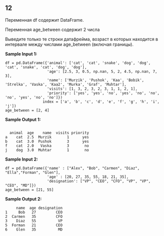 ## 12

Переменная df содержит DataFrame.

Переменная age_between содержит 2 числа

Выведите только те строки датафрейма, возраст в которых находится в интервале между числами age_between (включая границы).

**Sample Input 1:**

```commandline
df = pd.DataFrame({'animal': ['cat', 'cat', 'snake', 'dog', 'dog', 'cat', 'snake', 'cat', 'dog', 'dog'],
                   'age': [2.5, 3, 0.5, np.nan, 5, 2, 4.5, np.nan, 7, 3],
                   'name': ['Murzik', 'Pushok', 'Kaa', 'Bobik', 'Strelka', 'Vaska', 'Kaa2', 'Murka', 'Graf', 'Muhtar'],
                   'visits': [1, 3, 2, 3, 2, 3, 1, 1, 2, 1],
                   'priority': ['yes', 'yes', 'no', 'yes', 'no', 'no', 'no', 'yes', 'no', 'no']})
                 index = ['a', 'b', 'c', 'd', 'e', 'f', 'g', 'h', 'i', 'j'])
age_between = [2, 4]
```


**Sample Output 1:**

```commandline

  animal  age    name  visits priority
a    cat  2.5  Murzik       1      yes
b    cat  3.0  Pushok       3      yes
f    cat  2.0   Vaska       3       no
j    dog  3.0  Muhtar       1       no
```

**Sample Input 2:**

```commandline
df = pd.DataFrame({'name' : ["Alex", "Bob", "Carmen", "Diaz", "Ella","Forman", "Glen"],
                   'age' : [20, 27, 35, 55, 18, 21, 35],
                   'designation': ["VP", "CEO", "CFO", "VP", "VP", "CEO", "MD"]})
age_between = [21, 55]
```

**Sample Output 2:**

```commandline
     name  age designation
1     Bob   27         CEO
2  Carmen   35         CFO
3    Diaz   55          VP
5  Forman   21         CEO
6    Glen   35          MD
```
